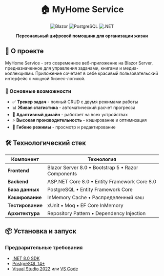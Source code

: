 <div align="center">
  
# 🏠 MyHome Service

![Blazor](https://img.shields.io/badge/Blazor-8.0-purple?style=for-the-badge&logo=blazor)
![PostgreSQL](https://img.shields.io/badge/PostgreSQL-16.0-blue?style=for-the-badge&logo=postgresql)
![.NET](https://img.shields.io/badge/.NET-8.0-blueviolet?style=for-the-badge&logo=dotnet)

**Персональный цифровой помощник для организации жизни**

</div>

## 🎯 О проекте

MyHome Service - это современное веб-приложение на Blazor Server, предназначенное для управления задачами, книгами и медиа-коллекциями. Приложение сочетает в себе красивый пользовательский интерфейс с мощной бизнес-логикой.

### 🚀 Основные возможности

- ✅ **Трекер задач** - полный CRUD с двумя режимами работы
- 📊 **Живая статистика** - автоматический расчет прогресса
- 🎨 **Адаптивный дизайн** - работает на всех устройствах
- ⚡ **Высокая производительность** - кэширование и оптимизация
- 🔧 **Гибкие режимы** - просмотр и редактирование

## 🛠 Технологический стек

| Компонент | Технология |
|-----------|------------|
| **Frontend** | Blazor Server 8.0 • Bootstrap 5 • Razor Components |
| **Backend** | ASP.NET Core 8.0 • Entity Framework Core 8.0 |
| **База данных** | PostgreSQL • Entity Framework Core |
| **Кэширование** | InMemory Cache • Распределенный кэш |
| **Тестирование** | xUnit • Moq • EF Core InMemory |
| **Архитектура** | Repository Pattern • Dependency Injection |

## 📦 Установка и запуск

### Предварительные требования

- [.NET 8.0 SDK](https://dotnet.microsoft.com/download/dotnet/8.0)
- [PostgreSQL 14+](https://www.postgresql.org/download/)
- [Visual Studio 2022](https://visualstudio.microsoft.com/) или [VS Code](https://code.visualstudio.com/)

